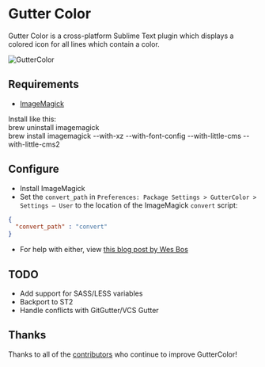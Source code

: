 # Gutter Color

Gutter Color is a cross-platform Sublime Text plugin which displays a colored icon for all lines which contain a color.

![GutterColor](screenshot.png)

## Requirements

* [ImageMagick](http://www.imagemagick.org/)

Install like this:<br/>
brew uninstall imagemagick<br/>
brew install imagemagick --with-xz --with-font-config --with-little-cms --with-little-cms2<br/>

## Configure

* Install ImageMagick
* Set the `convert_path` in `Preferences: Package Settings > GutterColor > Settings – User` to the location of the ImageMagick `convert` script:

```json
{
  "convert_path" : "convert"
}
```
* For help with either, view [this blog post by Wes Bos](http://wesbos.com/css-gutter-color-sublime-text/)

## TODO

* Add support for SASS/LESS variables
* Backport to ST2
* Handle conflicts with GitGutter/VCS Gutter

## Thanks
Thanks to all of the [contributors](https://github.com/ggordan/GutterColor/graphs/contributors) who continue to improve GutterColor!
